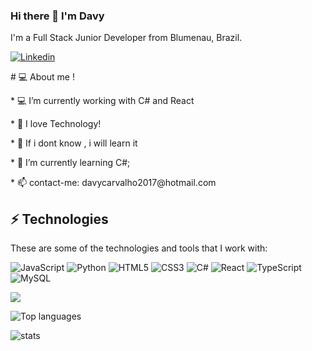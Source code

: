 ### Hi there 👋 I'm Davy

I'm a Full Stack Junior Developer from Blumenau, Brazil.

<a href="https://www.linkedin.com/in/davy-carvalho-18bb381b8/">

<img alt="Linkedin" src="https://img.shields.io/badge/linkedin-0077B5?logo=linkedin&logoColor=white&style=for-the-badge"/>

</a>

<p># 💻 About me !</p>

<p>* 💻 I’m currently working with C# and React</p>

  

<p>* 💬 I love Technology!</p>

<p>* 🚀 If i dont know , i will learn it</p>

<p>* 🌱 I’m currently learning C#;</p>

<p>* 📫 contact-me: davycarvalho2017@hotmail.com</p>

## ⚡ Technologies

<p>These are some of the technologies and tools that I work with:</p>

  

<img alt="JavaScript" src="https://img.shields.io/badge/javascript%20-%23323330.svg?&style=for-the-badge&logo=javascript&logoColor=%23F7DF1E&style=Plastic"/> <img alt="Python" src="https://img.shields.io/badge/python%20-%2314354C.svg?&style=for-the-badge&logo=python&logoColor=white&style=Plastic"/> <img alt="HTML5" src="https://img.shields.io/badge/html5%20-%23E34F26.svg?&style=for-the-badge&logo=html5&logoColor=white&style=Plastic"/> <img alt="CSS3" src="https://img.shields.io/badge/css3%20-%231572B6.svg?&style=for-the-badge&logo=css3&logoColor=white&style=Plastic"/> <img alt="C#" src="https://img.shields.io/badge/c%23%20-%23239120.svg?&style=for-the-badge&logo=c-sharp&logoColor=white&style=Plastic"/> <img alt="React" src="https://img.shields.io/badge/react%20-%2320232a.svg?&style=for-the-badge&logo=react&logoColor=%2361DAFB&style=Plastic"/> <img alt="TypeScript" src="https://img.shields.io/badge/typescript%20-%23007ACC.svg?&style=for-the-badge&logo=typescript&logoColor=white&style=Plastic"/> <img alt="MySQL" src="https://img.shields.io/badge/mysql-%2300f.svg?&style=for-the-badge&logo=mysql&logoColor=white&style=Plastic"/>
  

<img src="https://github-readme-stats.vercel.app/api?username=rodrigocamargo854" />

  

![Top languages](https://github-readme-stats.vercel.app/api/top-langs/?username=davycarvalho)

  

![stats](https://github-readme-stats.vercel.app/api/wakatime?username=@davycarvalho)
